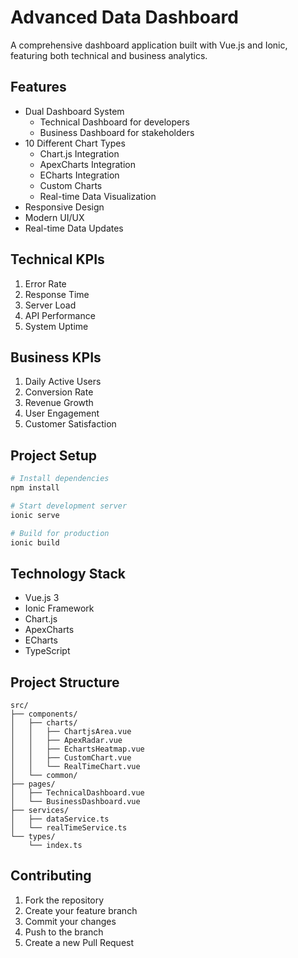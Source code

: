 # Advanced Data Dashboard

A comprehensive dashboard application built with Vue.js and Ionic, featuring both technical and business analytics.

## Features

- Dual Dashboard System
  - Technical Dashboard for developers
  - Business Dashboard for stakeholders
- 10 Different Chart Types
  - Chart.js Integration
  - ApexCharts Integration
  - ECharts Integration
  - Custom Charts
  - Real-time Data Visualization
- Responsive Design
- Modern UI/UX
- Real-time Data Updates

## Technical KPIs

1. Error Rate
2. Response Time
3. Server Load
4. API Performance
5. System Uptime

## Business KPIs

1. Daily Active Users
2. Conversion Rate
3. Revenue Growth
4. User Engagement
5. Customer Satisfaction

## Project Setup

```bash
# Install dependencies
npm install

# Start development server
ionic serve

# Build for production
ionic build
```

## Technology Stack

- Vue.js 3
- Ionic Framework
- Chart.js
- ApexCharts
- ECharts
- TypeScript

## Project Structure

```
src/
├── components/
│   ├── charts/
│   │   ├── ChartjsArea.vue
│   │   ├── ApexRadar.vue
│   │   ├── EchartsHeatmap.vue
│   │   ├── CustomChart.vue
│   │   └── RealTimeChart.vue
│   └── common/
├── pages/
│   ├── TechnicalDashboard.vue
│   └── BusinessDashboard.vue
├── services/
│   ├── dataService.ts
│   └── realTimeService.ts
└── types/
    └── index.ts
```

## Contributing

1. Fork the repository
2. Create your feature branch
3. Commit your changes
4. Push to the branch
5. Create a new Pull Request 